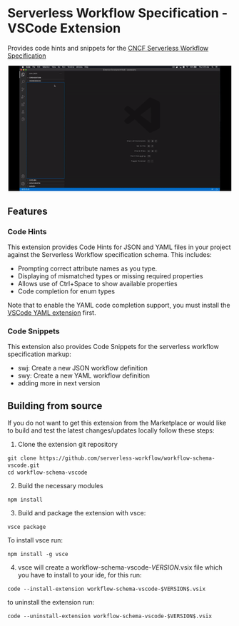 # Serverless Workflow Specification - VSCode Extension

Provides code hints and snippets for the [CNCF Serverless Workflow Specification](https://github.com/serverlessworkflow/specification)

<p align="center">
<img src="resources/vscodeextexample.gif" width="500px"/>
</p>

## Features

### Code Hints

This extension provides Code Hints for JSON and YAML files in your project against the
Serverless Workflow specification schema.
This includes:

- Prompting correct attribute names as you type.
- Displaying of mismatched types or missing required properties
- Allows use of Ctrl+Space to show available properties
- Code completion for enum types

Note that to enable the YAML code completion support, you must 
install the [VSCode YAML extension](https://marketplace.visualstudio.com/items?itemName=redhat.vscode-yaml) first.

### Code Snippets

This extension also provides Code Snippets for the serverless workflow specification markup:

- swj: Create a new JSON workflow definition
- swy: Create a new YAML workflow definition
- adding more in next version

## Building from source

If you do not want to get this extension from the Marketplace or would like to build and test
the latest changes/updates locally follow these steps:

1. Clone the extension git repository

``` text
git clone https://github.com/serverless-workflow/workflow-schema-vscode.git
cd workflow-schema-vscode
```

2. Build the necessary modules

``` text
npm install
```

3. Build and package the extension with vsce:

``` text
vsce package
```

To install vsce run:

``` text
npm install -g vsce
```

4. vsce will create a workflow-schema-vscode-$VERSION$.vsix file which you have to install to your ide, for this run:

``` text
code --install-extension workflow-schema-vscode-$VERSION$.vsix
```

to uninstall the extension run:

``` text
code --uninstall-extension workflow-schema-vscode-$VERSION$.vsix
```
